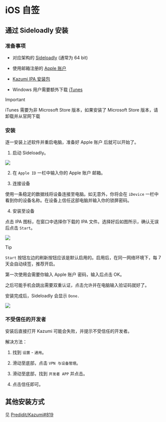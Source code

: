 # iOS 自签

## 通过 Sideloadly 安装

### 准备事项

- 对应架构的 [Sideloadly](https://sideloadly.io/#download) (通常为 64 bit)

- 使用邮箱注册的 [Apple 账户](https://support.apple.com/zh-cn/apple-account)

- [Kazumi IPA 安装包](https://github.com/Predidit/Kazumi/releases/latest)

- Windows 用户需要额外下载 [iTunes](https://www.apple.com.cn/itunes/)

> [!IMPORTANT]
> 
> iTunes 需要为非 Microsoft Store 版本，如果安装了 Microsoft Store 版本，请卸载并从官网下载

### 安装

逐一安装上述软件并重启电脑，准备好 Apple 账户 后就可以开始了。

1. 启动 Sideloadly。

![](assets/how-to-install-in-ios/sideloadly.png)

2. 在 `Apple ID` 一栏中输入你的 Apple 账户 邮箱。

3. 连接设备

使用一条稳定的数据线将设备连接至电脑。如无意外，你将会在 `iDevice` 一栏中看到你的设备名称。在设备上信任这部电脑并输入你的锁屏密码。

4. 安装至设备

点击 IPA 图标，在窗口中选择你下载的 IPA 文件。选择好后如图所示，确认无误后点击 `Start`。

![](assets/how-to-install-in-ios/ready.png)

> [!TIP]
> `Start` 按钮左边的刷新按钮应该是默认启用的。启用后，在同一网络环境下，每 7 天会自动续签，推荐开启。

第一次使用会需要你输入 Apple 账户 密码，输入后点击 OK。

之后可能手机会跳出需要双重认证，点击允许并在电脑输入验证码就好了。

安装完成后，Sideloadly 会显示 `Done.`

![](assets/how-to-install-in-ios/finish.png)

### 不受信任的开发者

安装后直接打开 Kazumi 可能会失败，并提示不受信任的开发者。

解决方法：

1. 找到 `设置` - `通用`。

2. 滑动至底部，点击 `VPN 与设备管理`。

3. 滑动至底部，找到 `开发者 APP` 并点击。

4. 点击信任即可。

## 其他安装方式

见 [Predidit/Kazumi#819](https://github.com/Predidit/Kazumi/issues/819)

